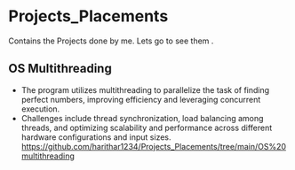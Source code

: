 # Projects_Placements
Contains the Projects done by me. Lets go to see them .

## OS Multithreading 
* The program utilizes multithreading to parallelize the task of finding perfect numbers, improving efficiency and leveraging concurrent execution. <br>
* Challenges include thread synchronization, load balancing among threads, and optimizing scalability and performance across different hardware configurations and input sizes. <br>
https://github.com/harithar1234/Projects_Placements/tree/main/OS%20multithreading
